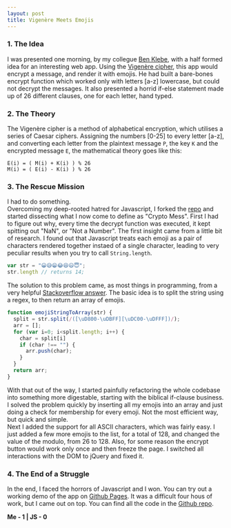 ```yaml
---
layout: post
title: Vigenère Meets Emojis
---
```


### 1. The Idea

I was presented one morning, by my collegue [Ben Klebe](https://github.com/benklebe/), with a half formed idea for an interesting web app. Using the [Vigenère cipher](https://en.wikipedia.org/wiki/Vigen%C3%A8re_cipher), this app would encrypt a message, and render it with emojis. He had built a bare-bones encrypt function which worked only with letters [a-z] lowercase, but could not decrypt the messages. It also presented a horrid if-else statement made up of 26 different clauses, one for each letter, hand typed.  

### 2. The Theory

The Vigenère cipher is a method of alphabetical encryption, which utilises a series of Caesar ciphers. Assigning the numbers [0-25] to every letter [a-z], and converting each letter from the plaintext message `P`, the key `K` and the encrypted message `E`, the mathematical theory goes like this:
 
```
E(i) = ( M(i) + K(i) ) % 26
M(i) = ( E(i) - K(i) ) % 26
```

### 3. The Rescue Mission

I had to do something.  
Overcoming my deep-rooted hatred for Javascript, I forked the [repo](https://github.com/SandPhoenix/emojicipher) and started dissecting what I now come to define as "Crypto Mess". First I had to figure out why, every time the decrypt function was executed, it kept spitting out "NaN", or "Not a Number". The first insight came from a little bit of research. I found out that Javascript treats each emoji as a pair of characters rendered together instaed of a single character, leading to very peculiar results when you try to call `String.length`.

```javascript 
var str = "😀😅😁😂😆😃😇";
str.length // returns 14;
```

The solution to this problem came, as most things in programming, from a very helpful [Stackoverflow answer](http://stackoverflow.com/questions/24531751/how-can-i-split-a-string-containing-emoji-into-an-array). The basic idea is to split the string using a regex, to then return an array of emojis.

```javascript
function emojiStringToArray(str) {
  split = str.split(/([\uD800-\uDBFF][\uDC00-\uDFFF])/);
  arr = [];
  for (var i=0; i<split.length; i++) {
    char = split[i]
    if (char !== "") {
      arr.push(char);
    }
  }
  return arr;
}
```

With that out of the way, I started painfully refactoring the whole codebase into something more digestable, starting with the biblical if-clause business.
I solved the problem quickly by inserting all my emojis into an array and just doing a check for membership for every emoji. Not the most efficient way, but quick and simple.  
Next I added the support for all ASCII characters, which was fairly easy. I just added a few more emojis to the list, for a total of 128, and changed the value of the modulo, from 26 to 128. Also, for some reason the encrypt button would work only once and then freeze the page. I switched all interactions with the DOM to jQuery and fixed it.

### 4. The End of a Struggle

In the end, I faced the horrors of Javascript and I won. You can try out a working demo of the app on [Github Pages](http://livepluscode.com/emojicipher). It was a difficult four hous of work, but I came out on top. You can find all the code in the [Github repo](https://github.com/SandPhoenix/emojicipher). 
   
**Me - 1 | JS - 0**
